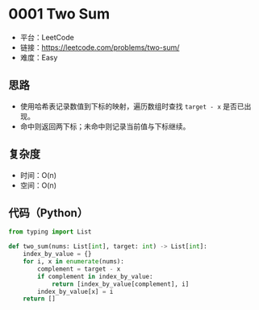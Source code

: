 # 0001 Two Sum

- 平台：LeetCode
- 链接：https://leetcode.com/problems/two-sum/
- 难度：Easy

## 思路
- 使用哈希表记录数值到下标的映射，遍历数组时查找 `target - x` 是否已出现。
- 命中则返回两下标；未命中则记录当前值与下标继续。

## 复杂度
- 时间：O(n)
- 空间：O(n)

## 代码（Python）
```python
from typing import List

def two_sum(nums: List[int], target: int) -> List[int]:
    index_by_value = {}
    for i, x in enumerate(nums):
        complement = target - x
        if complement in index_by_value:
            return [index_by_value[complement], i]
        index_by_value[x] = i
    return []
``` 